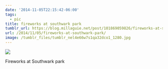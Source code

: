 ```yaml
---
date: '2014-11-05T22:15:42-06:00'
tags:
  - pic
title: fireworks at southwark park
tumblr_url: https://blog.millaguie.net/post/101869059826/fireworks-at-southwark-park
url: /2014/11/05/fireworks-at-southwark-park/
image: /tumblr_files/tumblr_nel4e66w7s1qa32dco1_1280.jpg
---
```


 ![](/tumblr_files/tumblr_nel4e66w7s1qa32dco1_1280.jpg)

Fireworks at Southwark park